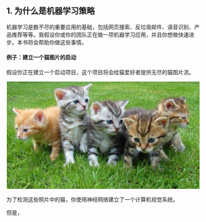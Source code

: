 ## 1. 为什么是机器学习策略

机器学习是数不尽的重要应用的基础，包括网页搜索、反垃圾邮件、语音识别、产品推荐等等。我假设你或你的团队正在做一项机器学习应用，并且你想做快速进步。本书将会帮助你做这些事情。

#### 例子：建立一个猫图片的启动

假设你正在建立一个启动项目，这个项目将会给猫爱好者提供无尽的猫图片流。

![](pics/1.1.png)

为了检测这些照片中的猫，你使用神经网络建立了一个计算机视觉系统。

但是，